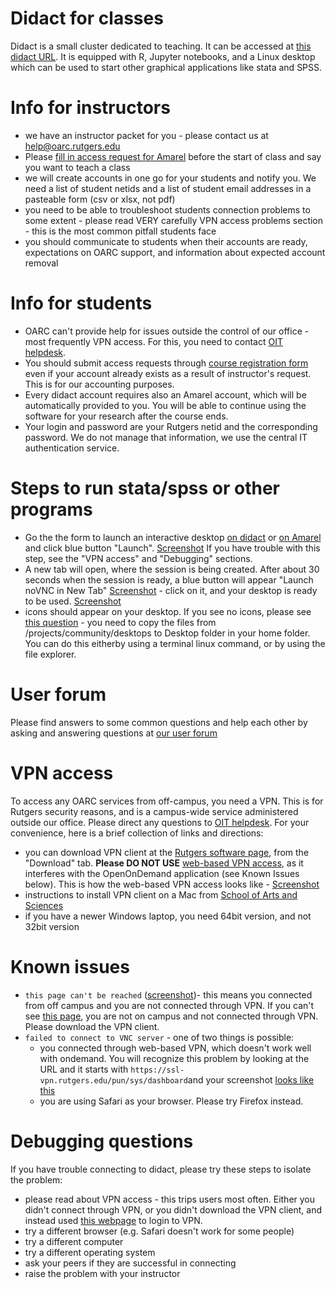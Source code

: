 
# Didact for classes

Didact is a small cluster dedicated to teaching. It can be accessed at [this didact URL](https://didact.oarc.rutgers.edu/). It is equipped with R, Jupyter notebooks, and a Linux desktop which can be used to start other graphical applications like stata and SPSS. 

# Info for instructors

- we have an instructor packet for you - please contact us at help@oarc.rutgers.edu
- Please [fill in access request for Amarel](https://oarc.rutgers.edu/access) before the start of class and say you want to teach a class
- we will create accounts in one go for your students and notify you. We need a list of student netids and a list of student email addresses in a pasteable form (csv or xlsx, not pdf)
- you need to be able to troubleshoot students connection problems to some extent - please read VERY carefully VPN access problems section - this is the most common pitfall students face
- you should communicate to students when their accounts are ready, expectations on OARC support, and information about expected account removal


# Info for students

- OARC can't provide help for issues outside the control of our office - most frequently VPN access. For this, you need to contact [OIT helpdesk](https://oit.rutgers.edu/help). 
- You should submit access requests through [course registration form](https://oarc.rutgers.edu/course-registration-form/) even if your account already exists as a result of instructor's request. This is for our accounting purposes. 
- Every didact account requires also an Amarel account, which will be automatically provided to you. You will be able to continue using the software for your research after the course ends.
- Your login and password are your Rutgers netid and the corresponding password. We do not manage that information, we use the central IT authentication service.

# Steps to run stata/spss or other programs

- Go the the form to launch an interactive desktop [on didact](https://didact.oarc.rutgers.edu/pun/sys/dashboard/batch_connect/sys/bc_desktop/didact/session_contexts/new) or [on Amarel](https://ondemand.hpc.rutgers.edu/pun/sys/dashboard/batch_connect/sys/bc_desktop_local/session_contexts/new) and click blue button "Launch". [Screenshot](../assets/didact_desktop_form.png) If you have trouble with this step, see the "VPN access" and "Debugging" sections. 
- A new tab will open, where the session is being created. After about 30 seconds when the session is ready, a blue button will appear "Launch noVNC in New Tab" [Screenshot](../assets/interactive_session_launched.png) - click on it, and your desktop is ready to be used. [Screenshot](../assets/didact_desktop.png)
- icons should appear on your desktop. If you see no icons, please see [this question](https://ask.oarc.rutgers.edu/question/55/how-can-i-get-icons-on-amarel-desktop/) - you need to copy the files from /projects/community/desktops to Desktop folder in your home folder. You can do this eitherby using a terminal linux command, or by using the file explorer. 

# User forum

Please find answers to some common questions and help each other by asking and answering questions at [our user forum](https://ask.oarc.rutgers.edu/questions/)

# VPN access

To access any OARC services from off-campus, you need a VPN. This is for Rutgers security reasons, and is a campus-wide service administered outside our office. Please direct any questions to [OIT helpdesk](https://oit.rutgers.edu/help). For your convenience, here is a brief collection of links and directions: 

- you can download VPN client at the [Rutgers software page](https://software.rutgers.edu/product/3085), from the "Download" tab. **Please DO NOT USE** [web-based VPN access](https://ssl-vpn.rutgers.edu/), as it interferes with the OpenOnDemand application (see Known Issues below). This is how the web-based VPN access looks like - [Screenshot](../assets/web_ssl.png)
- instructions to install VPN client on a Mac from [School of Arts and Sciences](https://sasit.rutgers.edu/documentation-help/accessing-sas-servers/304-configuring-the-vpn-client-for-mac)
- if you have a newer Windows laptop, you need 64bit version, and not 32bit version

# Known issues

- `this page can't be reached` ([screenshot](../assets/site_cant_be_reached.png))- this means you connected from off campus and you are not connected through VPN. If you can't see [this page](https://ask.oarc.rutgers.edu/question/157/i-cant-connect-to-ondemand), you are not on campus and not connected through VPN. Please download the VPN client. 
- `failed to connect to VNC server` - one of two things is possible: 
  * you connected through web-based VPN, which doesn't work well with ondemand. You will recognize this problem by looking at the URL and it starts with `https://ssl-vpn.rutgers.edu/pun/sys/dashboard`and your screenshot [looks like this](../assets/cant_connect_to_vnc_server.png)
  * you are using Safari as your browser. Please try Firefox instead. 

# Debugging questions

If you have trouble connecting to didact, please try these steps to isolate the problem: 

- please read about VPN access - this trips users most often. Either you didn't connect through VPN, or you didn't download the VPN client, and instead used [this webpage](https://ssl-vpn.rutgers.edu/) to login to VPN. 
- try a different browser (e.g. Safari doesn't work for some people)
- try a different computer
- try a different operating system
- ask your peers if they are successful in connecting
- raise the problem with your instructor


